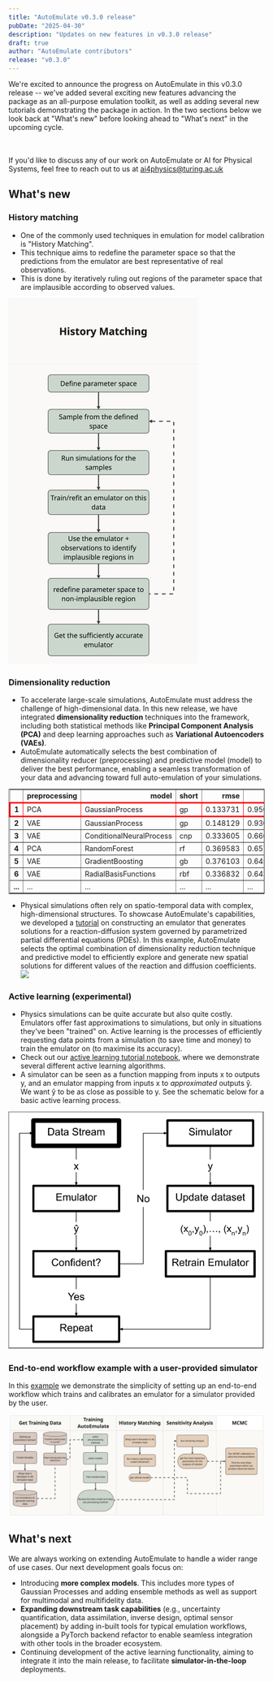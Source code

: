 ```yaml
---
title: "AutoEmulate v0.3.0 release"
pubDate: "2025-04-30"
description: "Updates on new features in v0.3.0 release"
draft: true
author: "AutoEmulate contributors"
release: "v0.3.0"
---
```


We're excited to announce the progress on AutoEmulate in this v0.3.0 release -- we've added several exciting new features advancing the package as an all-purpose emulation toolkit, as well as adding several new tutorials demonstrating the package in action. In the two sections below we look back at "What's new" before looking ahead to "What's next" in the upcoming cycle.

<br/><br/>
If you'd like to discuss any of our work on AutoEmulate or AI for Physical Systems, feel free to reach out to us at ai4physics@turing.ac.uk

## What's new

### History matching
- One of the commonly used techniques in emulation for model calibration is "History Matching". 
- This technique aims to redefine the parameter space so that the predictions from the emulator are best representative of real observations.
- This is done by iteratively ruling out regions of the parameter space that are implausible according to observed values.

![](https://raw.githubusercontent.com/alan-turing-institute/autoemulate/99d32b3d5a1d353c1f9711c3400ad1ba528ccc62/misc/history_matching_workflow.png)



### Dimensionality reduction
- To accelerate large-scale simulations, AutoEmulate must address the challenge of high-dimensional data. In this new release, we have integrated **dimensionality reduction** techniques into the framework, including both statistical methods like **Principal Component Analysis (PCA)** and deep learning approaches such as **Variational Autoencoders (VAEs)**.
- AutoEmulate automatically selects the best combination of dimensionality reducer (preprocessing) and predictive model (model) to deliver the best performance, enabling a seamless transformation of your data and advancing toward full auto-emulation of your simulations.
<table border="1" class="dataframe">
      <thead>
        <tr style="text-align: right;">
          <th></th>
          <th>preprocessing</th>
          <th>model</th>
          <th>short</th>
          <th>rmse</th>
          <th>r2</th>
        </tr>
      </thead>
      <tbody>
        <tr style="border: 3px solid red;">
          <th>1</th>
          <td>PCA</td>
          <td>GaussianProcess</td>
          <td>gp</td>
          <td>0.133731</td>
          <td>0.950240</td>
        </tr>
        <tr>
          <th>2</th>
          <td>VAE</td>
          <td>GaussianProcess</td>
          <td>gp</td>
          <td>0.148129</td>
          <td>0.930782</td>
        </tr>   
        <tr>
          <th>3</th>
          <td>VAE</td>
          <td>ConditionalNeuralProcess</td>
          <td>cnp</td>
          <td>0.333605</td>
          <td>0.666806</td>
        </tr>
        <tr>
          <th>4</th>
          <td>PCA</td>
          <td>RandomForest</td>
          <td>rf</td>
          <td>0.369583</td>
          <td>0.657539</td>
        </tr>
        <tr>
          <th>5</th>
          <td>VAE</td>
          <td>GradientBoosting</td>
          <td>gb</td>
          <td>0.376103</td>
          <td>0.645977</td>
        </tr>
        <tr>
          <th>6</th>
          <td>VAE</td>
          <td>RadialBasisFunctions</td>
          <td>rbf</td>
          <td>0.336832</td>
          <td>0.643328</td>
        </tr>
        <tr>
          <th>...</th>
          <td>...</td>
          <td>...</td>
          <td>...</td>
          <td>...</td>
          <td>...</td>
        </tr>
      </tbody>
    </table>
    
- Physical simulations often rely on spatio-temporal data with complex, high-dimensional structures. To showcase AutoEmulate's capabilities, we developed a [tutorial](https://alan-turing-institute.github.io/autoemulate/tutorials/05_reaction_diffusion.html) on constructing an emulator that generates solutions for a reaction-diffusion system governed by parametrized partial differential equations (PDEs).
In this example, AutoEmulate selects the optimal combination of dimensionality reduction technique and predictive model to efficiently explore and generate new spatial solutions for different values of the reaction and diffusion coefficients.
![](https://raw.githubusercontent.com/alan-turing-institute/autoemulate/Preprocessing/misc/reaction_diffusion_test_param0.gif)

<!-- Check out the [reaction-diffusion tutorial](https://alan-turing-institute.github.io/autoemulate/tutorials/05_reaction_diffusion.html) to see AutoEmulate in action and watch how it predicts complex spatial patterns in real time! -->

### Active learning (experimental)
- Physics simulations can be quite accurate but also quite costly. Emulators offer fast approximations to simulations, but only in situations they've been "trained" on. Active learning is the processes of efficiently requesting data points from a simulation (to save time and money) to train the emulator on (to maximise its accuracy).
- Check out our [active learning tutorial notebook](https://github.com/alan-turing-institute/autoemulate/blob/main/docs/tutorials/04_active_learning.ipynb), where we demonstrate several different active learning algorithms.
- A simulator can be seen as a function mapping from inputs x to outputs y, and an emulator mapping from inputs x to *approximated* outputs &#375;. We want &#375; to be as close as possible to y. See the schematic below for a basic active learning process.

![](https://raw.githubusercontent.com/alan-turing-institute/autoemulate/refs/heads/main/docs/img/sal_schematic.svg)

### End-to-end workflow example with a user-provided simulator

In this [example](https://alan-turing-institute.github.io/autoemulate/tutorials/07_AE_workflow.html) we demonstrate the simplicity of setting up an end-to-end workflow which trains and calibrates an emulator for a simulator provided by the user. 

![](https://raw.githubusercontent.com/alan-turing-institute/autoemulate/dac07678bc9eefc51ebbcc911a216a1297721f02/misc/workflow.png)


## What's next

We are always working on extending AutoEmulate to handle a wider range of use cases. Our next development goals focus on:
- Introducing **more complex models**. This includes more types of Gaussian Processes and adding ensemble methods as well as support for multimodal and multifidelity data. 
- **Expanding downstream task capabilities** (e.g., uncertainty quantification, data assimilation, inverse design, optimal sensor placement) by adding in-built tools for typical emulation workflows, alongside a PyTorch backend refactor to enable seamless integration with other tools in the broader ecosystem. 
- Continuing development of the active learning functionality, aiming to integrate it into the main release, to facilitate **simulator-in-the-loop** deployments.

